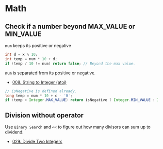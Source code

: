 # Math

## Check if a number beyond MAX_VALUE or MIN_VALUE

`num` keeps its positive or negative

```java
int d = x % 10;
int temp = num * 10 + d;
if (temp / 10 != num) return false; // Beyond the max value.
```

`num` is separated from its positive or negative.

- [008. String to Integer (atoi)](../Solutions/008_String_to_Integer/README.md)

```java
// isNegative is defined already.
long temp = num * 10 + c - '0';
if (temp > Integer.MAX_VALUE) return isNegative ? Integer.MIN_VALUE : Integer.MAX_VALUE;
```

## Division without operator

Use `Binary Search` and `<<` to figure out how many divisors can sum up to dividend.

- [029. Divide Two Integers](../Solutions/029_Divide_Two_Integers/README.md)